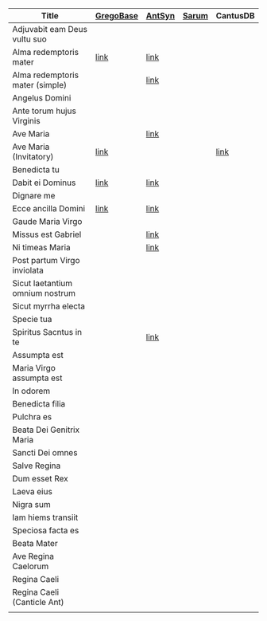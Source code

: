 
| Title                           | [GregoBase](https://gregobase.selapa.net/usage.php?id=an) | [AntSyn](http://gregorianik.uni-regensburg.de/an)        | [Sarum](https://hmcwordpress.humanities.mcmaster.ca/renwick/breviary/english-performing-breviary/) | CantusDB                                      |
| ------------------------------- | ------------------------------------------------------- | -------------------------------------------------------- | -------------------------------------------------------------------------------------------------- | --------------------------------------------- |
| Adjuvabit eam Deus vultu suo    |                                                         |                                                          |                                                                                                    |                                               |
| Alma redemptoris mater          | [link](https://gregobase.selapa.net/chant.php?id=4694)  | [link](http://gregorianik.uni-regensburg.de/an/#id/2131) |                                                                                                    |                                               |
| Alma redemptoris mater (simple) |                                                         | [link](http://gregorianik.uni-regensburg.de/an/#id/2151) |                                                                                                    |                                               |
| Angelus Domini                  |                                                         |                                                          |                                                                                                    |                                               |
| Ante torum hujus Virginis       |                                                         |                                                          |                                                                                                    |                                               |
| Ave Maria                       |                                                         | [link](http://gregorianik.uni-regensburg.de/an/#id/104)  |                                                                                                    |                                               |
| Ave Maria (Invitatory)          | [link](https://gregobase.selapa.net/chant.php?id=17067) |                                                          |                                                                                                    | [link](https://cantus.uwaterloo.ca/id/001041) |
| Benedicta tu                    |                                                         |                                                          |                                                                                                    |                                               |
| Dabit ei Dominus                | [link](https://gregobase.selapa.net/chant.php?id=17681) | [link](http://gregorianik.uni-regensburg.de/an/#id/105)  |                                                                                                    |                                               |
| Dignare me                      |                                                         |                                                          |                                                                                                    |                                               |
| Ecce ancilla Domini             | [link](https://gregobase.selapa.net/chant.php?id=7475)  | [link](http://gregorianik.uni-regensburg.de/an/#id/107)  |                                                                                                    |                                               |
| Gaude Maria Virgo               |                                                         |                                                          |                                                                                                    |                                               |
| Missus est Gabriel              |                                                         | [link](http://gregorianik.uni-regensburg.de/an/#id/103)  |                                                                                                    |                                               |
| Ni timeas Maria                 |                                                         | [link](http://gregorianik.uni-regensburg.de/an/#id/11)   |                                                                                                    |                                               |
| Post partum Virgo inviolata     |                                                         |                                                          |                                                                                                    |                                               |
| Sicut laetantium omnium nostrum |                                                         |                                                          |                                                                                                    |                                               |
| Sicut myrrha electa             |                                                         |                                                          |                                                                                                    |                                               |
| Specie tua                      |                                                         |                                                          |                                                                                                    |                                               |
| Spiritus Sacntus in te          |                                                         | [link](http://gregorianik.uni-regensburg.de/an/#id/9)    |                                                                                                    |                                               |
| Assumpta est                    |                                                         |                                                          |                                                                                                    |                                               |
| Maria Virgo assumpta est        |                                                         |                                                          |                                                                                                    |                                               |
| In odorem                       |                                                         |                                                          |                                                                                                    |                                               |
| Benedicta filia                 |                                                         |                                                          |                                                                                                    |                                               |
| Pulchra es                      |                                                         |                                                          |                                                                                                    |                                               |
| Beata Dei Genitrix Maria        |                                                         |                                                          |                                                                                                    |                                               |
| Sancti Dei omnes                |                                                         |                                                          |                                                                                                    |                                               |
| Salve Regina                    |                                                         |                                                          |                                                                                                    |                                               |
| Dum esset Rex                   |                                                         |                                                          |                                                                                                    |                                               |
| Laeva eius                      |                                                         |                                                          |                                                                                                    |                                               |
| Nigra sum                       |                                                         |                                                          |                                                                                                    |                                               |
| Iam hiems transiit              |                                                         |                                                          |                                                                                                    |                                               |
| Speciosa facta es               |                                                         |                                                          |                                                                                                    |                                               |
| Beata Mater                     |                                                         |                                                          |                                                                                                    |                                               |
| Ave Regina Caelorum             |                                                         |                                                          |                                                                                                    |                                               |
| Regina Caeli                    |                                                         |                                                          |                                                                                                    |                                               |
| Regina Caeli (Canticle Ant)     |                                                         |                                                          |                                                                                                    |                                               |
|                                 |                                                         |                                                          |                                                                                                    |                                               |
